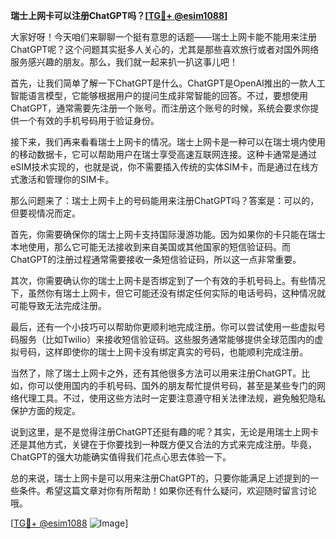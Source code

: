 **瑞士上网卡可以注册ChatGPT吗？[[TG💪+ @esim1088](https://t.me/s/esim1088)]**

大家好呀！今天咱们来聊聊一个挺有意思的话题——瑞士上网卡能不能用来注册ChatGPT呢？这个问题其实挺多人关心的，尤其是那些喜欢旅行或者对国外网络服务感兴趣的朋友。那么，我们就一起来扒一扒这事儿吧！

首先，让我们简单了解一下ChatGPT是什么。ChatGPT是OpenAI推出的一款人工智能语言模型，它能够根据用户的提问生成非常智能的回答。不过，要想使用ChatGPT，通常需要先注册一个账号。而注册这个账号的时候，系统会要求你提供一个有效的手机号码用于验证身份。

接下来，我们再来看看瑞士上网卡的情况。瑞士上网卡是一种可以在瑞士境内使用的移动数据卡，它可以帮助用户在瑞士享受高速互联网连接。这种卡通常是通过eSIM技术实现的，也就是说，你不需要插入传统的实体SIM卡，而是通过在线方式激活和管理你的SIM卡。

那么问题来了：瑞士上网卡上的号码能用来注册ChatGPT吗？答案是：可以的，但要视情况而定。

首先，你需要确保你的瑞士上网卡支持国际漫游功能。因为如果你的卡只能在瑞士本地使用，那么它可能无法接收到来自美国或其他国家的短信验证码。而ChatGPT的注册过程通常需要接收一条短信验证码，所以这一点非常重要。

其次，你需要确认你的瑞士上网卡是否绑定到了一个有效的手机号码上。有些情况下，虽然你有瑞士上网卡，但它可能还没有绑定任何实际的电话号码，这种情况就可能导致无法完成注册。

最后，还有一个小技巧可以帮助你更顺利地完成注册。你可以尝试使用一些虚拟号码服务（比如Twilio）来接收短信验证码。这些服务通常能够提供全球范围内的虚拟号码，这样即使你的瑞士上网卡没有绑定真实的号码，也能顺利完成注册。

当然了，除了瑞士上网卡之外，还有其他很多方法可以用来注册ChatGPT。比如，你可以使用国内的手机号码、国外的朋友帮忙提供号码，甚至是某些专门的网络代理工具。不过，使用这些方法时一定要注意遵守相关法律法规，避免触犯隐私保护方面的规定。

说到这里，是不是觉得注册ChatGPT还挺有趣的呢？其实，无论是用瑞士上网卡还是其他方式，关键在于你要找到一种既方便又合法的方式来完成注册。毕竟，ChatGPT的强大功能确实值得我们花点心思去体验一下。

总的来说，瑞士上网卡是可以用来注册ChatGPT的，只要你能满足上述提到的一些条件。希望这篇文章对你有所帮助！如果你还有什么疑问，欢迎随时留言讨论哦。

[[TG💪+ @esim1088](https://t.me/s/esim1088) ![Image](https://i.postimg.cc/4NQfJmqS/Snipaste-2025-05-13-00-14-12.png)]